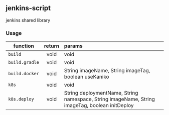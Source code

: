 ## jenkins-script
jenkins shared library


### Usage
|function|return|params|
|---|:---:|:---|
|`build`|void|void|
|`build.gradle`|void|void|
|`build.docker`|void|String imageName, String imageTag, boolean useKaniko|
|`k8s`|void|void|
|`k8s.deploy`|void|String deploymentName, String namespace, String imageName, String imageTag, boolean initDeploy|